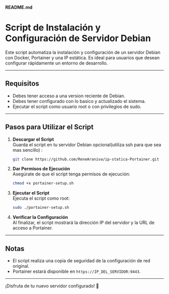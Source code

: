 **README.md**

# Script de Instalación y Configuración de Servidor Debian

Este script automatiza la instalación y configuración de un servidor Debian con Docker, Portainer y una IP estática. Es ideal para usuarios que desean configurar rápidamente un entorno de desarrollo.

---

## Requisitos

- Debes tener acceso a una version reciente de Debian.
- Debes tener configurado con lo basico y actualizado el sistema.
- Ejecutar el script como usuario root o con privilegios de sudo.

---

## Pasos para Utilizar el Script

1. **Descargar el Script**  
   Guarda el script en tu servidor Debian opcional(utiliza ssh para que sea mas sencillo) :
   ```bash
   git clone https://github.com/ReneAraniva/ip-statica-Portainer.git
   ```

2. **Dar Permisos de Ejecución**  
   Asegúrate de que el script tenga permisos de ejecución:
   ```bash
   chmod +x portainer-setup.sh
   ```

3. **Ejecutar el Script**  
   Ejecuta el script como root:
   ```bash
   sudo ./portainer-setup.sh
   ```

4. **Verificar la Configuración**  
   Al finalizar, el script mostrará la dirección IP del servidor y la URL de acceso a Portainer.

---

## Notas

- El script realiza una copia de seguridad de la configuración de red original.
- Portainer estará disponible en `https://IP_DEL_SERVIDOR:9443`.

---


¡Disfruta de tu nuevo servidor configurado! 🚀


